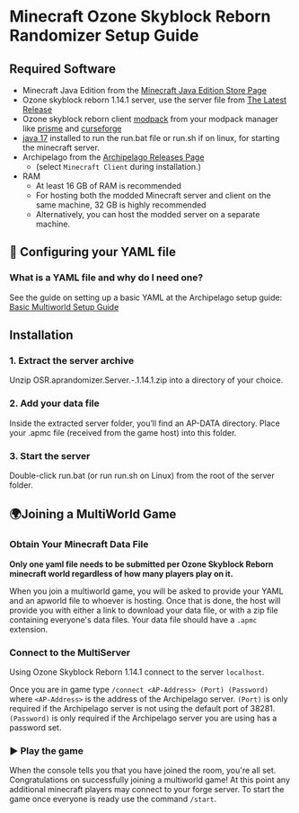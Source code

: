 # Minecraft Ozone Skyblock Reborn Randomizer Setup Guide

## Required Software

- Minecraft Java Edition from
  the [Minecraft Java Edition Store Page](https://www.minecraft.net/en-us/store/minecraft-java-edition)
- Ozone skyblock reborn 1.14.1 server, use the server file from [The Latest Release](https://github.com/Gaby15103/OSR-Archipelago-Client/releases/latest)
- Ozone skyblock reborn client [modpack](https://www.curseforge.com/minecraft/modpacks/ozone-skyblock-reborn/files/6091411) from your modpack manager like [prisme](https://prismlauncher.org) and [curseforge](https://www.curseforge.com/download/app)
- [java 17](https://docs.aws.amazon.com/corretto/latest/corretto-17-ug/downloads-list.html) installed to run the run.bat file or run.sh if on linux, for starting the minecraft server.
- Archipelago from the [Archipelago Releases Page](https://github.com/ArchipelagoMW/Archipelago/releases)
   - (select `Minecraft Client` during installation.)
- RAM 
  - At least 16 GB of RAM is recommended 
  - For hosting both the modded Minecraft server and client on the same machine, 32 GB is highly recommended 
  - Alternatively, you can host the modded server on a separate machine.

## 🧾 Configuring your YAML file

### What is a YAML file and why do I need one?

See the guide on setting up a basic YAML at the Archipelago setup
guide: [Basic Multiworld Setup Guide](/tutorial/archipelago/setup/en)

## Installation

### 1. Extract the server archive
Unzip OSR.aprandomizer.Server.-.1.14.1.zip into a directory of your choice.

### 2. Add your data file
Inside the extracted server folder, you’ll find an AP-DATA directory. Place your .apmc file (received from the game host) into this folder.

### 3. Start the server
Double-click run.bat (or run run.sh on Linux) from the root of the server folder.

## 🌍Joining a MultiWorld Game

### Obtain Your Minecraft Data File

**Only one yaml file needs to be submitted per Ozone Skyblock Reborn minecraft world regardless of how many players play on it.**

When you join a multiworld game, you will be asked to provide your YAML and an apworld file to whoever is hosting. Once that is done,
the host will provide you with either a link to download your data file, or with a zip file containing everyone's data
files. Your data file should have a `.apmc` extension.

### Connect to the MultiServer

Using Ozone Skyblock Reborn 1.14.1 connect to the server `localhost`.

Once you are in game type `/connect <AP-Address> (Port) (Password)` where `<AP-Address>` is the address of the
Archipelago server. `(Port)` is only required if the Archipelago server is not using the default port of 38281. `(Password)` is only required if the Archipelago server you are using has a password set.

### ▶️ Play the game

When the console tells you that you have joined the room, you're all set. Congratulations on successfully joining a
multiworld game! At this point any additional minecraft players may connect to your forge server. To start the game once
everyone is ready use the command `/start`.

